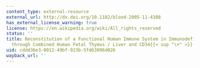```yaml
---
content_type: external-resource
external_url: http://dx.doi.org/10.1182/blood-2005-11-4388
has_external_license_warning: true
license: https://en.wikipedia.org/wiki/All_rights_reserved
status: ''
title: Reconstitution of a Functional Human Immune System in Immunodeficient Mice
  through Combined Human Fetal Thymus / Liver and CD34{{< sup "\+" >}} Cell Transplantation
uid: cddd36e3-0012-49bf-923b-5fd63896d026
wayback_url: ''
---
```

